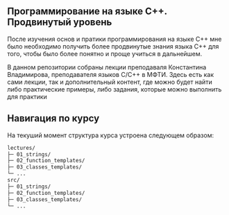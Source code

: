 ## Программирование на языке C++. Продвинутый уровень

<p>После изучения основ и пратики программирования на языке C++ мне было необходимо получить более продвинутые знания языка C++ для того, чтобы было более понятно и проще учиться в дальнейшем. </p>

<p>В данном репозитории собраны лекции преподаваля Константина Владимирова, преподавателя языков C/C++ в МФТИ. Здесь есть как сами лекции, так и дополнительный контент, где можно будет найти либо практические примеры, либо задания, которые можно выполнить для практики</p>

## Навигация по курсу

<p>На текуший момент структура курса устроена следующем образом:</p>

```bash
lectures/
├─ 01_strings/
├─ 02_function_templates/
├─ 03_classes_templates/
└─ ...
src/
├─ 01_strings/
├─ 02_function_templates/
├─ 03_classes_templates/
└─ ...
```
